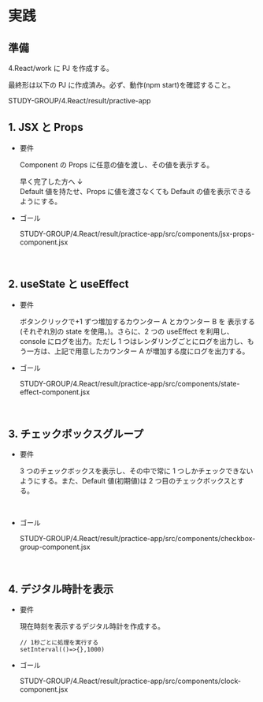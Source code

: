 # 実践

## 準備

4.React/work に PJ を作成する。

最終形は以下の PJ に作成済み。必ず、動作(npm start)を確認すること。

STUDY-GROUP/4.React/result/practive-app

## 1. JSX と Props

- 要件

  Component の Props に任意の値を渡し、その値を表示する。

  早く完了した方へ ↓  
  Default 値を持たせ、Props に値を渡さなくても Default の値を表示できるようにする。

- ゴール

  STUDY-GROUP/4.React/result/practice-app/src/components/jsx-props-component.jsx

<br/>

## 2. useState と useEffect

- 要件

  ボタンクリックで+1 ずつ増加するカウンター A とカウンター B を 表示する(それぞれ別の state を使用。)。さらに、2 つの useEffect を利用し、console にログを出力。ただし 1 つはレンダリングごとにログを出力し、もう一方は、上記で用意したカウンター A が増加する度にログを出力する。

- ゴール

  STUDY-GROUP/4.React/result/practice-app/src/components/state-effect-component.jsx

<br/>

## 3. チェックボックスグループ

- 要件

  3 つのチェックボックスを表示し、その中で常に 1 つしかチェックできないようにする。また、Default 値(初期値)は 2 つ目のチェックボックスとする。

<br/>

- ゴール

  STUDY-GROUP/4.React/result/practice-app/src/components/checkbox-group-component.jsx

  <br/>

## 4. デジタル時計を表示

- 要件

  現在時刻を表示するデジタル時計を作成する。

  ```
  // 1秒ごとに処理を実行する
  setInterval(()=>{},1000)
  ```

- ゴール

  STUDY-GROUP/4.React/result/practice-app/src/components/clock-component.jsx
